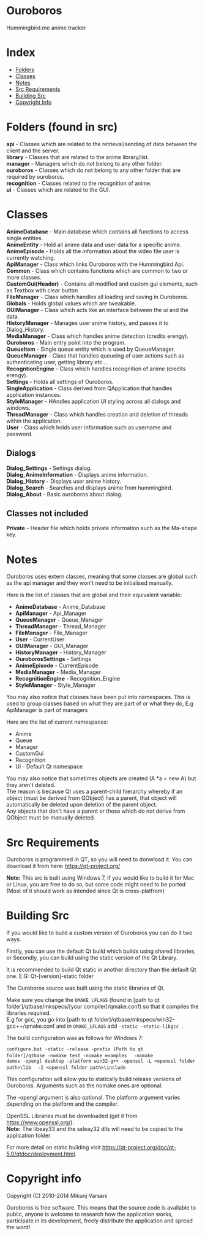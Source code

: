 Ouroboros
=========

Hummingbird.me anime tracker

Index
==========================
* [Folders](#folders-found-in-src)
* [Classes](#classes)  
* [Notes](#notes)  
* [Src Requirements](#src-requirements)  
* [Building Src](#building-src)  
* [Copyright Info](#copyright-info)  

Folders (found in src)
============================
**api** - Classes which are related to the retrieval/sending of data between the client and the server.  
**library** - Classes that are related to the anime library/list.  
**manager** - Managers which do not belong to any other folder.  
**ouroboros** - Classes which do not belong to any other folder that are required by ouroboros.  
**recognition** - Classes related to the recognition of anime.  
**ui** - Classes which are related to the GUI.  


Classes
============================

**AnimeDatabase** - Main database which contains all functions to access single entities.  
**AnimeEntity** - Hold all anime data and user data for a specific anime.  
**AnimeEpisode** - Holds all the information about the video file user is currently watching.  
**ApiManager** - Class which links Ouroboros with the Hummingbird Api.  
**Common** - Class which contains functions which are common to two or more classes.  
**CustomGui(Header)** - Contains all modified and custom gui elements, such as Textbox with clear button  
**FileManager** - Class which handles all loading and saving in Ouroboros.  
**Globals** - Holds global values which are tweakable.  
**GUIManager** - Class which acts like an interface between the ui and the data.  
**HistoryManager** - Manages user anime history, and passes it to Dialog_History.  
**MediaManager** - Class which handles anime detection (credits erengy).  
**Ouroboros** - Main entry point into the program.  
**QueueItem** - Single queue entity which is used by QueueManager.  
**QueueManager** - Class that handles queueing of user actions such as authenticating user, getting library etc...  
**RecogntionEngine** - Class which handles recognition of anime (credits erengy).  
**Settings** - Holds all settings of Ouroboros.  
**SingleApplication** - Class derived from QApplication that handles application instances.  
**StyleManager** - HAndles application UI styling across all dialogs and windows.  
**ThreadManager** - Class which handles creation and deletion of threads within the application.  
**User** - Class which holds user information such as username and password.

## Dialogs  

**Dialog_Settings** - Settings dialog.  
**Dialog_AnimeInformation** - Displays anime information.  
**Dialog_History** - Displays user anime history.  
**Dialog_Search** - Searches and displays anime from hummingbird.  
**Dialog_About** - Basic ouroboros about dialog.  

## Classes not included  
  
**Private** - Header file which holds private information such as the Ma-shape key.  
  
Notes  
===========================

Ouroboros uses extern classes, meaning that some classes are global such as the api manager and they won't need to be initialised manually.  
  
Here is the list of classes that are global and their equivalent variable:  
  
* **AnimeDatabase** - Anime_Database  
* **ApiManager** - Api_Manager  
* **QueueManager** - Queue_Manager  
* **ThreadManager** - Thread_Manager  
* **FileManager** - File_Manager
* **User** - CurrentUser  
* **GUIManager** - GUI_Manager  
* **HistoryManager** - History_Manager
* **OuroborosSettings** - Settings  
* **AnimeEpisode** - CurrentEpisode  
* **MediaManager** - Media_Manager  
* **RecognitionEngine** - Recognition_Engine  
* **StyleManager** - Style_Manager  
  
You may also notice that classes have been put into namespaces. This is used to group classes based on what they are part of or what they do, E.g ApiManager is part of managers  
  
Here are the list of current namespaces:  

* Anime  
* Queue  
* Manager  
* CustomGui  
* Recognition  
* Ui - Default Qt namespace 

You may also notice that sometimes objects are created (A *a = new A) but they aren't deleted.  
The reason is because Qt uses a parent-child hierarchy whereby if an object (must be derived from QObject) has a parent, that object will automatically be deleted upon deletion of the parent object.  
Any objects that don't have a parent or those which do not derive from QObject must be manually deleted.  

Src Requirements
=======================================

Ouroboros is programmed in QT, so you will need to donwload it.
You can download it from here: https://qt-project.org/

<b>Note:</b> This src is built using Windows 7, If you would like to build it for Mac or Linux, you are free to do so,
but some code might need to be ported (Most of it should work as intended since Qt is cross-platfrom)

Building Src
============================================

If you would like to build a custom version of Ouroboros you can do it two ways.

Firstly, you can use the default Qt build which builds using shared libraries, or
Secondly, you can build using the static version of the Qt Library.

It is recommended to build Qt static in another directory than the default Qt one.
E.G: Qt-[version]-static folder

The Ouroboros source was built using the static libraries of Qt.  

Make sure you change the <code>QMAKE_LFLAGS</code> (found in [path to qt folder]/qtbase/mkspecs/[your compiler]/qmake.conf) so that it compiles the libraries required.  
E.g for gcc, you go into [path to qt folder]/qtbase/mkspecs/win32-gcc++/qmake.conf and in <code>QMAKE_LFLAGS</code> add <code>-static -static-libgcc </code>.  


The build configuration was as follows for Windows 7:

<code>configure.bat -static -release -prefix [Path to qt folder]/qtbase -nomake test -nomake examples </code>
<code> -nomake demos -opengl desktop -platform win32-g++ -openssl -L \<openssl folder path\>\lib </code>
<code> -I \<openssl folder path\>\include </code>
  
This configuration will allow you to statically build release versions of Ouroboros.
Arguments such as the nomake ones are optional.

The -opengl argument is also optional.
The platform argument varies depending on the platform and the compiler.

OpenSSL Libraries must be downloaded (get it from https://www.openssl.org/).  
**Note:** The libeay33 and the ssleay32 dlls will need to be copied to the application folder

For more detail on static building visit https://qt-project.org/doc/qt-5.0/qtdoc/deployment.html.

Copyright info
==================================================================

Copyright (C) 2010-2014 Mikunj Varsani

Ouroboros is free software. This means that the source code is available to public, 
anyone is welcome to research how the application works, participate in its development, 
freely distribute the application and spread the word!
